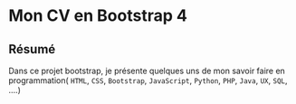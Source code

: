 # Mon CV en Bootstrap 4

## Résumé
Dans ce projet bootstrap, je présente quelques uns de mon savoir faire 
en programmation( <code>HTML</code>, <code>CSS</code>, <code>Bootstrap</code>, <code>JavaScript</code>, <code>Python</code>, <code>PHP</code>, <code>Java</code>, <code>UX</code>, <code>SQL</code>, ....)